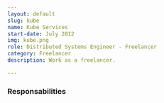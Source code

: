 ```yaml
---
layout: default
slug: kube
name: Kube Services
start-date: July 2012
img: kube.png
role: Distributed Systems Engineer - Freelancer
category: Freelancer
description: Work as a freelancer.

---
```


### Responsabilities
